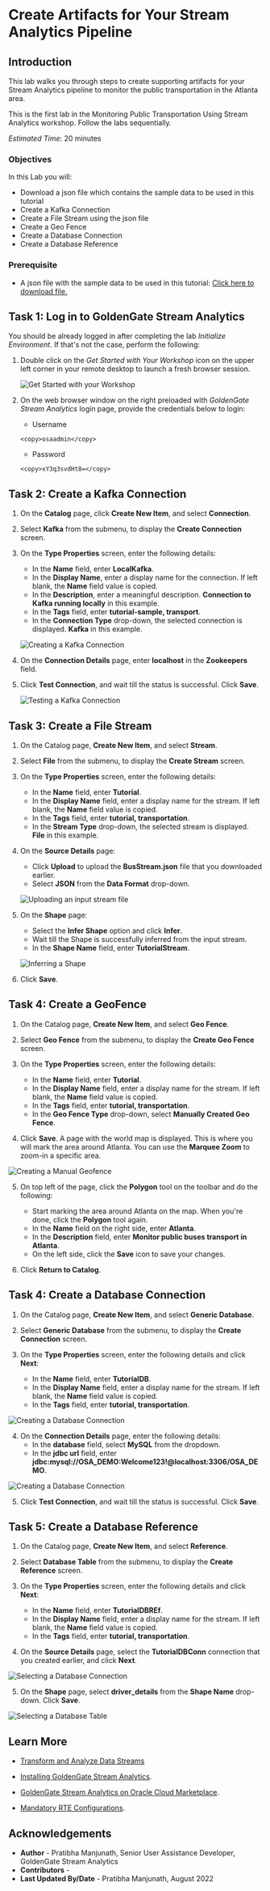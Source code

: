 
# Create Artifacts for Your Stream Analytics Pipeline

## Introduction

This lab walks you through steps to create supporting artifacts for your Stream Analytics pipeline to monitor the public transportation in the Atlanta area.

This is the first lab in the Monitoring Public Transportation Using Stream Analytics workshop. Follow the labs sequentially.

*Estimated Time*: 20 minutes

### Objectives
In this Lab you will:
- Download a json file which contains the sample data to be used in this tutorial
- Create a Kafka Connection
- Create a File Stream using the json file
- Create a Geo Fence
- Create a Database Connection
- Create a Database Reference

### Prerequisite
- A json file with the sample data to be used in this tutorial:
  [Click here to download file.](./files/BusStream.json?download=1)


## **Task 1:** Log in to GoldenGate Stream Analytics

You should be already logged in after completing the lab *Initialize Environment*. If that's not the case, perform the following:

1. Double click on the *Get Started with Your Workshop* icon on the upper left corner in your remote desktop to launch a fresh browser session.

    ![Get Started with your Workshop](../initialize-environment/images/get-started-icon.png "")

2. On the web browser window on the right preloaded with *GoldenGate Stream Analytics* login page, provide the credentials below to login:

    - Username

    ```
    <copy>osaadmin</copy>
    ```

    - Password

    ```
    <copy>xY3q3svdHt8=</copy>
    ```

## **Task 2:** Create a Kafka Connection

1. On the **Catalog** page, click **Create New Item**, and select **Connection**.

2. Select **Kafka** from the submenu, to display the **Create Connection** screen.

3. On the **Type Properties** screen, enter the following details:
    -  In the **Name** field, enter **LocalKafka**.
    -  In the **Display Name**, enter a display name for the connection. If left blank, the **Name** field value is copied.
    -  In the **Description**, enter a meaningful description. **Connection to Kafka running locally** in this example.
    -  In the **Tags** field, enter **tutorial-sample, transport**.
    -  In the **Connection Type** drop-down, the selected connection is displayed. **Kafka** in this example.

    ![Creating a Kafka Connection](./images/CreateKafkaConn.PNG "")

4. On the **Connection Details** page, enter **localhost** in the **Zookeepers** field.

5. Click **Test Connection**, and wait till the status is successful. Click **Save**.

    ![Testing a Kafka Connection](./images/TestKafkaConn.PNG "")


## **Task 3:** Create a File Stream

1. On the Catalog page, **Create New Item**, and select **Stream**.

2. Select **File** from the submenu, to display the **Create Stream** screen.

3. On the **Type Properties** screen, enter the following details:
    - In the **Name** field, enter **Tutorial**.
    - In the **Display Name** field, enter a display name for the stream. If left blank, the **Name** field value is   copied.
    - In the **Tags** field, enter **tutorial, transportation**.
    - In the **Stream Type** drop-down, the selected stream is displayed. **File** in this example.

4. On the **Source Details** page:
    - Click **Upload** to upload the **BusStream.json** file that you downloaded earlier.
    - Select **JSON** from the **Data Format** drop-down.

    ![Uploading an input stream file](./images/UploadJsonfile.PNG "")

5. On the **Shape** page:
    -  Select the **Infer Shape** option and click **Infer**.
    -  Wait till the Shape is successfully inferred from the input stream.
    -  In the **Shape Name** field, enter **TutorialStream**.

    ![Inferring a Shape](./images/InferShape.PNG "")

6. Click **Save**.

## **Task 4:** Create a GeoFence

1. On the Catalog page, **Create New Item**, and select **Geo Fence**.

2. Select **Geo Fence** from the submenu, to display the **Create Geo Fence** screen.

3. On the **Type Properties** screen, enter the following details:
    - In the **Name** field, enter **Tutorial**.
    - In the **Display Name** field, enter a display name for the stream. If left blank, the **Name** field value is   copied.
    - In the **Tags** field, enter **tutorial, transportation**.
    - In the **Geo Fence Type** drop-down, select **Manually Created Geo Fence**.

4. Click **Save**. A page with the world map is displayed. This is where you will mark the area around Atlanta. You can use the **Marquee Zoom** to zoom-in a specific area.

![Creating a Manual Geofence](./images/CreateGeoFence.PNG "")

5. On top left of the page, click the **Polygon** tool on the toolbar and do the following:
    - Start marking the area around Atlanta on the map. When you're done, click the **Polygon** tool again.
    - In the **Name** field on the right side, enter **Atlanta**.
    - In the **Description** field, enter **Monitor public buses transport in Atlanta**.
    - On the left side, click the **Save** icon to save your changes.

6. Click **Return to Catalog**.

## **Task 4:** Create a Database Connection

1. On the Catalog page, **Create New Item**, and select **Generic Database**.

2. Select **Generic Database** from the submenu, to display the **Create Connection** screen.

3. On the **Type Properties** screen, enter the following details and click **Next**:
    - In the **Name** field, enter **TutorialDB**.
    - In the **Display Name** field, enter a display name for the stream. If left blank, the **Name** field value is   copied.
    - In the **Tags** field, enter **tutorial, transportation**.

![Creating a Database Connection](./images/CreateDBConn.PNG "")


4. On the **Connection Details** page, enter the following details:
    - In the **database** field, select **MySQL** from the dropdown.
    - In the **jdbc url** field, enter **jdbc:mysql://OSA_DEMO:Welcome123!@localhost:3306/OSA_DEMO**.

![Creating a Database Connection](./images/DBConnDetails.PNG "")

5. Click **Test Connection**, and wait till the status is successful. Click **Save**.

## **Task 5:** Create a Database Reference

1. On the Catalog page, **Create New Item**, and select **Reference**.

2. Select **Database Table** from the submenu, to display the **Create Reference** screen.

3. On the **Type Properties** screen, enter the following details and click **Next**:
    - In the **Name** field, enter **TutorialDBREf**.
    - In the **Display Name** field, enter a display name for the stream. If left blank, the **Name** field value is   copied.
    - In the **Tags** field, enter **tutorial, transportation**.

4. On the **Source Details** page, select the **TutorialDBConn** connection that you created earlier, and click **Next**.

![Selecting a Database Connection](./images/DBRefSourceDetails.PNG "")

5. On the **Shape** page, select **driver_details** from the **Shape Name** drop-down. Click **Save**.

![Selecting a Database Table](./images/DBRefShape.PNG "")


## Learn More

* [Transform and Analyze Data Streams](https://docs.oracle.com/en/middleware/fusion-middleware/osa/19.1/using/creating-pipeline-transform-and-analyze-data-streams.html#GUID-9DB9B57A-1095-4557-ACB9-816A696EB121)

* [Installing GoldenGate Stream Analytics](https://docs.oracle.com/en/middleware/fusion-middleware/osa/19.1/install/how-install-goldengate-stream-analytics.html#GUID-13BC895D-6AD1-4398-98E2-B5BE5B14D26B).

* [GoldenGate Stream Analytics on Oracle Cloud Marketplace](https://docs.oracle.com/en/middleware/fusion-middleware/osa/19.1/osamp/getting-started-goldengate-stream-analytics-oci.html#GUID-B488861E-1C43-4177-A1F8-40F8E44754AD).

* [Mandatory RTE Configurations](https://docs.oracle.com/en/middleware/fusion-middleware/osa/19.1/using/configuring-runtime-environment.html#GUID-EB33DDFD-7444-434D-8944-059564A453FD).

## Acknowledgements
* **Author** - Pratibha Manjunath, Senior User Assistance Developer, GoldenGate Stream Analytics
* **Contributors** -
* **Last Updated By/Date** - Pratibha Manjunath, August 2022
